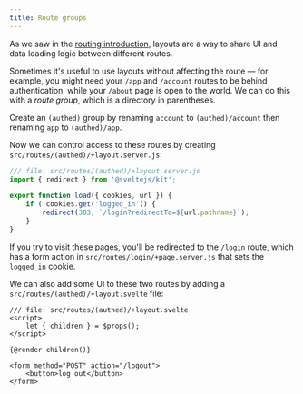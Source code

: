 ```yaml
---
title: Route groups
---
```


As we saw in the [routing introduction](/tutorial/kit/layouts), layouts are a way to share UI and data loading logic between different routes.

Sometimes it's useful to use layouts without affecting the route — for example, you might need your `/app` and `/account` routes to be behind authentication, while your `/about` page is open to the world. We can do this with a _route group_, which is a directory in parentheses.

Create an `(authed)` group by renaming `account` to `(authed)/account` then renaming `app` to `(authed)/app`.

Now we can control access to these routes by creating `src/routes/(authed)/+layout.server.js`:

```js
/// file: src/routes/(authed)/+layout.server.js
import { redirect } from '@sveltejs/kit';

export function load({ cookies, url }) {
	if (!cookies.get('logged_in')) {
		redirect(303, `/login?redirectTo=${url.pathname}`);
	}
}
```

If you try to visit these pages, you'll be redirected to the `/login` route, which has a form action in `src/routes/login/+page.server.js` that sets the `logged_in` cookie.

We can also add some UI to these two routes by adding a `src/routes/(authed)/+layout.svelte` file:

```svelte
/// file: src/routes/(authed)/+layout.svelte
<script>
	let { children } = $props();
</script>

{@render children()}

<form method="POST" action="/logout">
	<button>log out</button>
</form>
```
